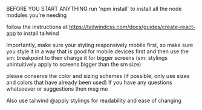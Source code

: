 BEFORE YOU START ANYTHING
run 'npm install' to install all the node modules you're needing

follow the instructions at https://tailwindcss.com/docs/guides/create-react-app to install tailwind 

Importantly, make sure your styling responsively mobile first, so make sure you style it in a way that is good for mobile devices first and then use the sm: breakpoint to then change it for bigger screens (sm: stylings unintuitively apply to screens bigger than the sm size)

please conserve the color and sizing schemes (if possible, only use sizes and colors that have already been used)
If you have any questions whatsoever or suggestions then msg me

Also use tailwind @apply stylings for readability and ease of changing 
